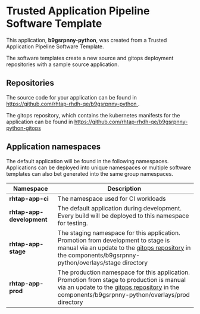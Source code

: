# Trusted Application Pipeline Software Template

This application, **b9gsrpnny-python**, was created from a Trusted Application Pipeline Software Template.

The software templates create a new source and gitops deployment repositories with a sample source application. 

## Repositories

The source code for your application can be found in [https://github.com/rhtap-rhdh-qe/b9gsrpnny-python ](https://github.com/rhtap-rhdh-qe/b9gsrpnny-python ).
 
The gitops repository, which contains the kubernetes manifests for the application can be found in 
[https://github.com/rhtap-rhdh-qe/b9gsrpnny-python-gitops ](https://github.com/rhtap-rhdh-qe/b9gsrpnny-python-gitops ) 

## Application namespaces 

The default application will be found in the following namespaces. Applications can be deployed into unique namespaces or multiple software templates can also bet generated into the same group namespaces.  

|  Namespace   |  Description   |  
| -------- | -------- |
| **rhtap-app-ci** | The namespace used for CI workloads |
| **rhtap-app-development** | The default application during development. Every build will be deployed to this namespace for testing. |
| **rhtap-app-stage** | The staging namespace for this application. Promotion from development to stage is manual via an update to the [gitops repository](https://github.com/rhtap-rhdh-qe/b9gsrpnny-python-gitops ) in the components/b9gsrpnny-python/overlays/stage directory |
| **rhtap-app-prod** | The production namespace for this application. Promotion from stage to production is manual via an update to the [gitops repository](https://github.com/rhtap-rhdh-qe/b9gsrpnny-python-gitops ) in the components/b9gsrpnny-python/overlays/prod directory |